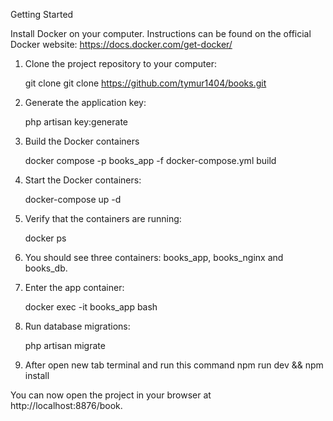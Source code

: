 Getting Started

Install Docker on your computer. Instructions can be found on the official Docker website: https://docs.docker.com/get-docker/

1. Clone the project repository to your computer:

   git clone git clone https://github.com/tymur1404/books.git


2. Generate the application key:

   php artisan key:generate

3. Build the Docker containers

   docker compose -p books_app -f docker-compose.yml build

4. Start the Docker containers:

   docker-compose up -d


5. Verify that the containers are running:

   docker ps


6. You should see three containers: books_app, books_nginx and books_db.

7. Enter the app container:

   docker exec -it books_app bash


8. Run database migrations:

   php artisan migrate


9. After open new tab terminal and run this command
   npm run dev && npm install


You can now open the project in your browser at http://localhost:8876/book.
